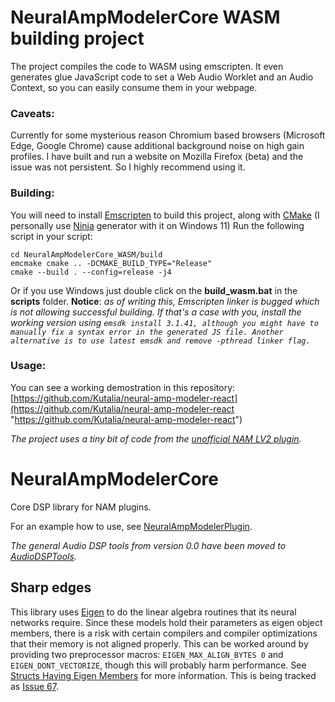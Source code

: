 # NeuralAmpModelerCore WASM building project
The project compiles the code to WASM using emscripten.
It even generates glue JavaScript code to set a Web Audio Worklet and an Audio Context, so you can easily consume them in your webpage.

### Caveats:
Currently for some mysterious reason Chromium based browsers (Microsoft Edge, Google Chrome) cause additional background noise on high gain profiles.
I have built and run a website on Mozilla Firefox (beta) and the issue was not persistent.
So I highly recommend using it.

### Building:
You will need to install [Emscripten](https://emscripten.org/docs/getting_started/downloads.html "Emscripten") to build this project, along with [CMake](https://cmake.org/ "CMake") (I personally use [Ninja](https://ninja-build.org/ "Ninja") generator with it on Windows 11)
Run the following script in your script:
```
cd NeuralAmpModelerCore_WASM/build
emcmake cmake .. -DCMAKE_BUILD_TYPE="Release"
cmake --build . --config=release -j4
```
Or if you use Windows just double click on the **build_wasm.bat** in the **scripts** folder.
**Notice**: *as of writing this, Emscripten linker is bugged which is not allowing successful building. If that's a case with you, install the working version using `emsdk install 3.1.41, although you might have to manually fix a syntax error in the generated JS file. Another alternative is to use latest emsdk and remove -pthread linker flag.`*

### Usage:
You can see a working demostration in this repository:
[https://github.com/Kutalia/neural-amp-modeler-react](https://github.com/Kutalia/neural-amp-modeler-react "https://github.com/Kutalia/neural-amp-modeler-react")

*The project uses a tiny bit of code from the [unofficial NAM LV2 plugin](https://github.com/mikeoliphant/neural-amp-modeler-lv2 "unofficial NAM LV2 plugin").*

# NeuralAmpModelerCore
Core DSP library for NAM plugins.

For an example how to use, see [NeuralAmpModelerPlugin](https://github.com/sdatkinson/NeuralAmpModelerPlugin).

_The general Audio DSP tools from version 0.0 have been moved to [AudioDSPTools](https://github.com/sdatkinson/AudioDSPTools)._

## Sharp edges
This library uses [Eigen](http://eigen.tuxfamily.org) to do the linear algebra routines that its neural networks require. Since these models hold their parameters as eigen object members, there is a risk with certain compilers and compiler optimizations that their memory is not aligned properly. This can be worked around by providing two preprocessor macros: `EIGEN_MAX_ALIGN_BYTES 0` and `EIGEN_DONT_VECTORIZE`, though this will probably harm performance. See [Structs Having Eigen Members](http://eigen.tuxfamily.org/dox-3.2/group__TopicStructHavingEigenMembers.html) for more information. This is being tracked as [Issue 67](https://github.com/sdatkinson/NeuralAmpModelerCore/issues/67).
